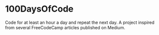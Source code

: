 # 100DaysOfCode
Code for at least an hour a day and repeat the next day. A project inspired from several FreeCodeCamp articles published on Medium.
